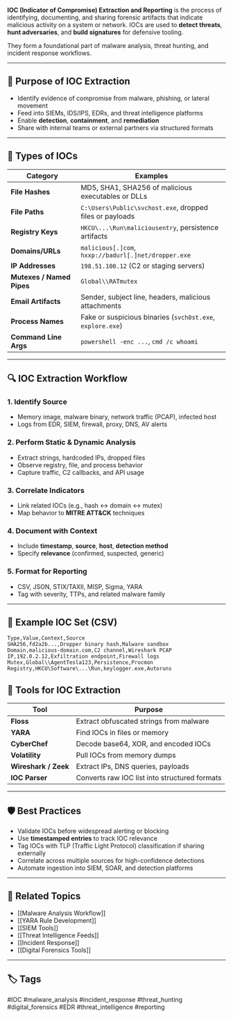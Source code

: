**IOC (Indicator of Compromise) Extraction and Reporting** is the process of identifying, documenting, and sharing forensic artifacts that indicate malicious activity on a system or network. IOCs are used to **detect threats**, **hunt adversaries**, and **build signatures** for defensive tooling.

They form a foundational part of malware analysis, threat hunting, and incident response workflows.

---

## 🎯 Purpose of IOC Extraction

- Identify evidence of compromise from malware, phishing, or lateral movement
- Feed into SIEMs, IDS/IPS, EDRs, and threat intelligence platforms
- Enable **detection**, **containment**, and **remediation**
- Share with internal teams or external partners via structured formats

---

## 🧠 Types of IOCs

| Category            | Examples                                                       |
|---------------------|----------------------------------------------------------------|
| **File Hashes**      | MD5, SHA1, SHA256 of malicious executables or DLLs            |
| **File Paths**       | `C:\Users\Public\svchost.exe`, dropped files or payloads      |
| **Registry Keys**    | `HKCU\...\Run\maliciousentry`, persistence artifacts          |
| **Domains/URLs**     | `malicious[.]com`, `hxxp://badurl[.]net/dropper.exe`          |
| **IP Addresses**     | `198.51.100.12` (C2 or staging servers)                       |
| **Mutexes / Named Pipes** | `Global\\RATmutex`                                       |
| **Email Artifacts**  | Sender, subject line, headers, malicious attachments          |
| **Process Names**    | Fake or suspicious binaries (`svch0st.exe`, `explore.exe`)    |
| **Command Line Args**| `powershell -enc ...`, `cmd /c whoami`                        |

---

## 🔍 IOC Extraction Workflow

### 1. **Identify Source**

- Memory image, malware binary, network traffic (PCAP), infected host
- Logs from EDR, SIEM, firewall, proxy, DNS, AV alerts

### 2. **Perform Static & Dynamic Analysis**

- Extract strings, hardcoded IPs, dropped files
- Observe registry, file, and process behavior
- Capture traffic, C2 callbacks, and API usage

### 3. **Correlate Indicators**

- Link related IOCs (e.g., hash ↔ domain ↔ mutex)
- Map behavior to **MITRE ATT&CK** techniques

### 4. **Document with Context**

- Include **timestamp**, **source**, **host**, **detection method**
- Specify **relevance** (confirmed, suspected, generic)

### 5. **Format for Reporting**

- CSV, JSON, STIX/TAXII, MISP, Sigma, YARA
- Tag with severity, TTPs, and related malware family

---

## 🧾 Example IOC Set (CSV)

```csv
Type,Value,Context,Source
SHA256,fd2a2b...,Dropper binary hash,Malware sandbox
Domain,malicious-domain.com,C2 channel,Wireshark PCAP
IP,192.0.2.12,Exfiltration endpoint,Firewall logs
Mutex,Global\\AgentTesla123,Persistence,Procmon
Registry,HKCU\Software\...\Run,keylogger.exe,Autoruns
```

## 🧰 Tools for IOC Extraction

|Tool|Purpose|
|---|---|
|**Floss**|Extract obfuscated strings from malware|
|**YARA**|Find IOCs in files or memory|
|**CyberChef**|Decode base64, XOR, and encoded IOCs|
|**Volatility**|Pull IOCs from memory dumps|
|**Wireshark / Zeek**|Extract IPs, DNS queries, payloads|
|**IOC Parser**|Converts raw IOC list into structured formats|

---

## 🛡️ Best Practices

- Validate IOCs before widespread alerting or blocking
- Use **timestamped entries** to track IOC relevance
- Tag IOCs with TLP (Traffic Light Protocol) classification if sharing externally
- Correlate across multiple sources for high-confidence detections
- Automate ingestion into SIEM, SOAR, and detection platforms

---

## 🔗 Related Topics

- [[Malware Analysis Workflow]]
- [[YARA Rule Development]]
- [[SIEM Tools]]
- [[Threat Intelligence Feeds]]
- [[Incident Response]]
- [[Digital Forensics Tools]]

---

## 🏷 Tags

#IOC #malware_analysis #incident_response #threat_hunting #digital_forensics #EDR #threat_intelligence #reporting